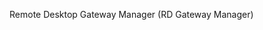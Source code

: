 <Token xmlns:xlink="http://www.w3.org/1999/xlink">Remote Desktop Gateway Manager (RD Gateway Manager)</Token>
